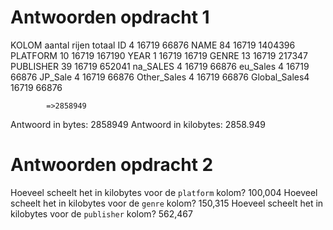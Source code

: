 # Antwoorden opdracht 1
KOLOM		aantal rijen	totaal
ID      	4	16719	66876
NAME	    84	16719	1404396
PLATFORM	10	16719	167190
YEAR	    1	16719	16719
GENRE	    13	16719	217347
PUBLISHER	39	16719	652041
na_SALES	4	16719	66876
eu_Sales	4	16719	66876
JP_Sale	    4	16719	66876
Other_Sales	4	16719	66876
Global_Sales4	16719	66876
			
            =>2858949

Antwoord in bytes:
2858949
Antwoord in kilobytes:
2858.949
# Antwoorden opdracht 2

Hoeveel scheelt het in kilobytes voor de `platform` kolom?
100,004
Hoeveel scheelt het in kilobytes voor de `genre` kolom?
150,315
Hoeveel scheelt het in kilobytes voor de `publisher` kolom?
562,467